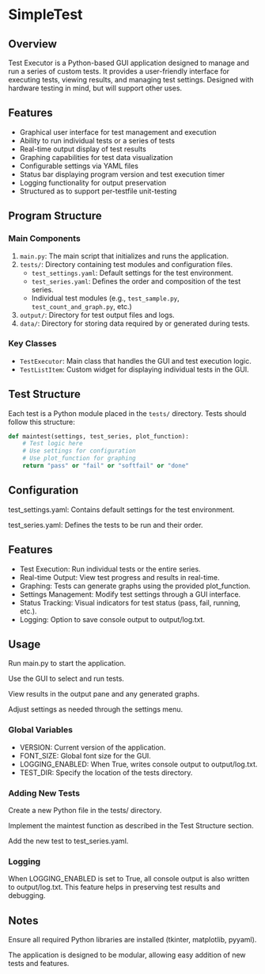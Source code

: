 # SimpleTest

## Overview
Test Executor is a Python-based GUI application designed to manage and run a series of custom tests. It provides a user-friendly interface for executing tests, viewing results, and managing test settings. Designed with hardware testing in mind, but will support other uses.

## Features
- Graphical user interface for test management and execution
- Ability to run individual tests or a series of tests
- Real-time output display of test results
- Graphing capabilities for test data visualization
- Configurable settings via YAML files
- Status bar displaying program version and test execution timer
- Logging functionality for output preservation
- Structured as to support per-testfile unit-testing

## Program Structure

### Main Components
1. `main.py`: The main script that initializes and runs the application.
2. `tests/`: Directory containing test modules and configuration files.
   - `test_settings.yaml`: Default settings for the test environment.
   - `test_series.yaml`: Defines the order and composition of the test series.
   - Individual test modules (e.g., `test_sample.py`, `test_count_and_graph.py`, etc.)
3. `output/`: Directory for test output files and logs.
4. `data/`: Directory for storing data required by or generated during tests.

### Key Classes
- `TestExecutor`: Main class that handles the GUI and test execution logic.
- `TestListItem`: Custom widget for displaying individual tests in the GUI.

## Test Structure
Each test is a Python module placed in the `tests/` directory. Tests should follow this structure:

```python
def maintest(settings, test_series, plot_function):
    # Test logic here
    # Use settings for configuration
    # Use plot_function for graphing
    return "pass" or "fail" or "softfail" or "done"
```

## Configuration

test_settings.yaml: Contains default settings for the test environment.

test_series.yaml: Defines the tests to be run and their order.

## Features

* Test Execution: Run individual tests or the entire series.
* Real-time Output: View test progress and results in real-time.
* Graphing: Tests can generate graphs using the provided plot_function.
* Settings Management: Modify test settings through a GUI interface.
* Status Tracking: Visual indicators for test status (pass, fail, running, etc.).
* Logging: Option to save console output to output/log.txt.


## Usage

Run main.py to start the application.

Use the GUI to select and run tests.

View results in the output pane and any generated graphs.

Adjust settings as needed through the settings menu.

### Global Variables

* VERSION: Current version of the application.
* FONT_SIZE: Global font size for the GUI.
* LOGGING_ENABLED: When True, writes console output to output/log.txt.
* TEST_DIR: Specify the location of the tests directory.

### Adding New Tests

Create a new Python file in the tests/ directory.

Implement the maintest function as described in the Test Structure section.

Add the new test to test_series.yaml.

### Logging
When LOGGING_ENABLED is set to True, all console output is also written to output/log.txt. This feature helps in preserving test results and debugging.

## Notes

Ensure all required Python libraries are installed (tkinter, matplotlib, pyyaml).

The application is designed to be modular, allowing easy addition of new tests and features.